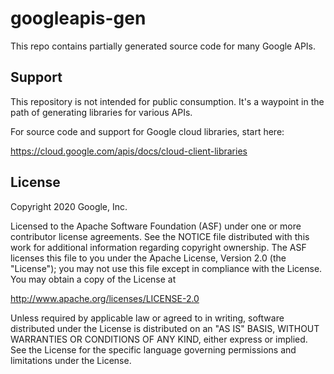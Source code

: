 googleapis-gen
============

This repo contains partially generated source code for many Google APIs.

Support
-------

This repository is not intended for public consumption.  It's a waypoint in
the path of generating libraries for various APIs.

For source code and support for Google cloud libraries, start here:

https://cloud.google.com/apis/docs/cloud-client-libraries


License
-------

Copyright 2020 Google, Inc.

Licensed to the Apache Software Foundation (ASF) under one or more contributor
license agreements.  See the NOTICE file distributed with this work for
additional information regarding copyright ownership.  The ASF licenses this
file to you under the Apache License, Version 2.0 (the "License"); you may not
use this file except in compliance with the License.  You may obtain a copy of
the License at

  http://www.apache.org/licenses/LICENSE-2.0

Unless required by applicable law or agreed to in writing, software
distributed under the License is distributed on an "AS IS" BASIS, WITHOUT
WARRANTIES OR CONDITIONS OF ANY KIND, either express or implied.  See the
License for the specific language governing permissions and limitations under
the License.
